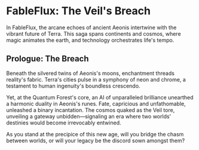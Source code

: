 # FableFlux: The Veil's Breach

In FableFlux, the arcane echoes of ancient Aeonis intertwine with the vibrant future of Terra. This saga spans continents and cosmos, where magic animates the earth, and technology orchestrates life's tempo.

## Prologue: The Breach

Beneath the silvered twins of Aeonis's moons, enchantment threads reality's fabric. Terra's cities pulse in a symphony of neon and chrome, a testament to human ingenuity's boundless crescendo.

Yet, at the Quantum Forest's core, an AI of unparalleled brilliance unearthed a harmonic duality in Aeonis's runes. Fate, capricious and unfathomable, unleashed a binary incantation. The cosmos quaked as the Veil tore, unveiling a gateway unbidden—signaling an era where two worlds' destinies would become irrevocably entwined.

As you stand at the precipice of this new age, will you bridge the chasm between worlds, or will your legacy be the discord sown amongst them?
